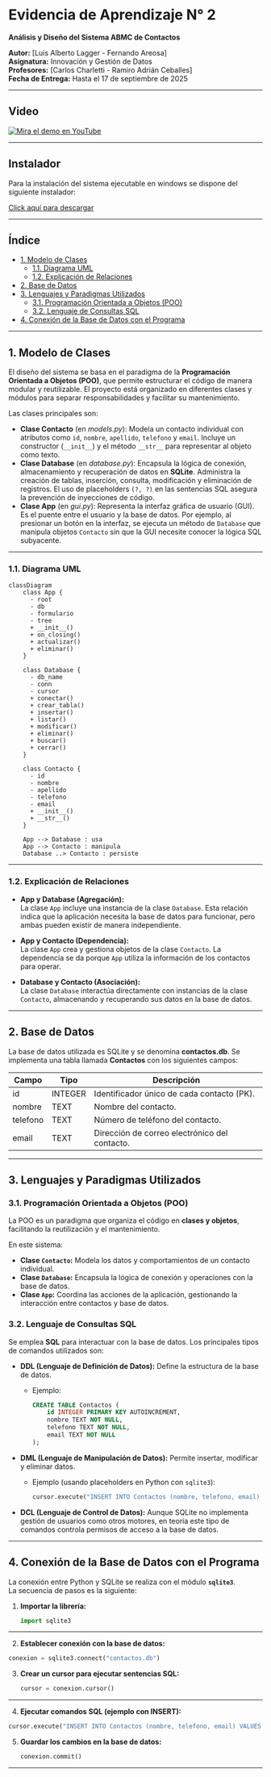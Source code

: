 # Evidencia de Aprendizaje N° 2

**Análisis y Diseño del Sistema ABMC de Contactos**

**Autor:** [Luis Alberto Lagger - Fernando Areosa]  
**Asignatura:** Innovación y Gestión de Datos  
**Profesores:** [Carlos Charletti - Ramiro Adrián Ceballes]  
**Fecha de Entrega:** Hasta el 17 de septiembre de 2025

---

## Video

[![Mira el demo en YouTube](https://img.youtube.com/vi/2XFsa0bGuqw/0.jpg)](https://youtu.be/2XFsa0bGuqw?si=RQ_rRDqN3YtAqUwa)

---

## Instalador

Para la instalación del sistema ejecutable en windows se dispone del siguiente instalador:

[Click aquí para descargar](https://drive.google.com/file/d/1B06Xxp0Ywgqoo7_n9pbPmN_Z2dLpdUyl/view?usp=sharing)

---

## Índice

- [1. Modelo de Clases](#1-modelo-de-clases)
  - [1.1. Diagrama UML](#11-diagrama-uml)
  - [1.2. Explicación de Relaciones](#12-explicación-de-relaciones)
- [2. Base de Datos](#2-base-de-datos)
- [3. Lenguajes y Paradigmas Utilizados](#3-lenguajes-y-paradigmas-utilizados)
  - [3.1. Programación Orientada a Objetos (POO)](#31-programación-orientada-a-objetos-poo)
  - [3.2. Lenguaje de Consultas SQL](#32-lenguaje-de-consultas-sql)
- [4. Conexión de la Base de Datos con el Programa](#4-conexión-de-la-base-de-datos-con-el-programa)

---

## 1. Modelo de Clases

El diseño del sistema se basa en el paradigma de la **Programación Orientada a Objetos (POO)**, que permite estructurar el código de manera modular y reutilizable. El proyecto está organizado en diferentes clases y módulos para separar responsabilidades y facilitar su mantenimiento.

Las clases principales son:

- **Clase Contacto** (en _models.py_): Modela un contacto individual con atributos como `id`, `nombre`, `apellido`, `telefono` y `email`. Incluye un constructor (`__init__`) y el método `__str__` para representar al objeto como texto.
- **Clase Database** (en _database.py_): Encapsula la lógica de conexión, almacenamiento y recuperación de datos en **SQLite**. Administra la creación de tablas, inserción, consulta, modificación y eliminación de registros. El uso de placeholders `(?, ?)` en las sentencias SQL asegura la prevención de inyecciones de código.
- **Clase App** (en _gui.py_): Representa la interfaz gráfica de usuario (GUI). Es el puente entre el usuario y la base de datos. Por ejemplo, al presionar un botón en la interfaz, se ejecuta un método de `Database` que manipula objetos `Contacto` sin que la GUI necesite conocer la lógica SQL subyacente.

---

### 1.1. Diagrama UML

```mermaid
classDiagram
    class App {
      - root
      - db
      - formulario
      - tree
      + __init__()
      + on_closing()
      + actualizar()
      + eliminar()
    }

    class Database {
      - db_name
      - conn
      - cursor
      + conectar()
      + crear_tabla()
      + insertar()
      + listar()
      + modificar()
      + eliminar()
      + buscar()
      + cerrar()
    }

    class Contacto {
      - id
      - nombre
      - apellido
      - telefono
      - email
      + __init__()
      + __str__()
    }

    App --> Database : usa
    App --> Contacto : manipula
    Database ..> Contacto : persiste
```

---

### 1.2. Explicación de Relaciones

- **App y Database (Agregación):**  
  La clase `App` incluye una instancia de la clase `Database`. Esta relación indica que la aplicación necesita la base de datos para funcionar, pero ambas pueden existir de manera independiente.

- **App y Contacto (Dependencia):**  
  La clase `App` crea y gestiona objetos de la clase `Contacto`. La dependencia se da porque `App` utiliza la información de los contactos para operar.

- **Database y Contacto (Asociación):**  
  La clase `Database` interactúa directamente con instancias de la clase `Contacto`, almacenando y recuperando sus datos en la base de datos.

---

## 2. Base de Datos

La base de datos utilizada es SQLite y se denomina **contactos.db**. Se implementa una tabla llamada **Contactos** con los siguientes campos:

| Campo    | Tipo    | Descripción                                   |
| -------- | ------- | --------------------------------------------- |
| id       | INTEGER | Identificador único de cada contacto (PK).    |
| nombre   | TEXT    | Nombre del contacto.                          |
| telefono | TEXT    | Número de teléfono del contacto.              |
| email    | TEXT    | Dirección de correo electrónico del contacto. |

---

## 3. Lenguajes y Paradigmas Utilizados

### 3.1. Programación Orientada a Objetos (POO)

La POO es un paradigma que organiza el código en **clases y objetos**, facilitando la reutilización y el mantenimiento.

En este sistema:

- **Clase `Contacto`:** Modela los datos y comportamientos de un contacto individual.
- **Clase `Database`:** Encapsula la lógica de conexión y operaciones con la base de datos.
- **Clase `App`:** Coordina las acciones de la aplicación, gestionando la interacción entre contactos y base de datos.

### 3.2. Lenguaje de Consultas SQL

Se emplea **SQL** para interactuar con la base de datos. Los principales tipos de comandos utilizados son:

- **DDL (Lenguaje de Definición de Datos):** Define la estructura de la base de datos.

  - Ejemplo:
    ```sql
    CREATE TABLE Contactos (
        id INTEGER PRIMARY KEY AUTOINCREMENT,
        nombre TEXT NOT NULL,
        telefono TEXT NOT NULL,
        email TEXT NOT NULL
    );
    ```

- **DML (Lenguaje de Manipulación de Datos):** Permite insertar, modificar y eliminar datos.

  - Ejemplo (usando placeholders en Python con `sqlite3`):
    ```python
    cursor.execute("INSERT INTO Contactos (nombre, telefono, email) VALUES (?, ?, ?)", (nombre, telefono, email))
    ```

- **DCL (Lenguaje de Control de Datos):** Aunque SQLite no implementa gestión de usuarios como otros motores, en teoría este tipo de comandos controla permisos de acceso a la base de datos.

---

## 4. Conexión de la Base de Datos con el Programa

La conexión entre Python y SQLite se realiza con el módulo **`sqlite3`**.  
La secuencia de pasos es la siguiente:

1. **Importar la librería:**
   ```python
   import sqlite3
   ```

---

2. **Establecer conexión con la base de datos:**

```python
conexion = sqlite3.connect("contactos.db")
```

3. **Crear un cursor para ejecutar sentencias SQL:**
   ```python
   cursor = conexion.cursor()
   ```

---

4. **Ejecutar comandos SQL (ejemplo con INSERT):**

```python
cursor.execute("INSERT INTO Contactos (nombre, telefono, email) VALUES (?, ?, ?)", (nombre, telefono, email))
```

5. **Guardar los cambios en la base de datos:**
   ```python
   conexion.commit()
   ```

---
